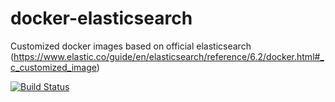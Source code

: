 # docker-elasticsearch

Customized docker images based on official elasticsearch (https://www.elastic.co/guide/en/elasticsearch/reference/6.2/docker.html#_c_customized_image)

[![Build Status](https://travis-ci.org/pli01/docker-elasticsearch.svg?branch=master)](https://travis-ci.org/pli01/docker-elasticsearch)
